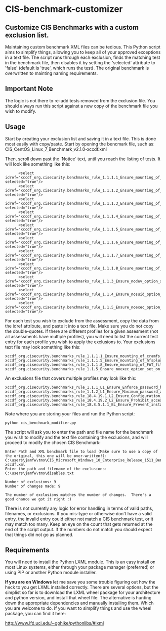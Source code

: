 # CIS-benchmark-customizer
## Customize CIS Benchmarks with a custom exclusion list.

Maintaining custom benchmark XML files can be tedious.  This Python script aims to simplify things, allowing you to keep all of your approved exceptions in a text file.  The script runs through each exclusion, finds the matching test in the benchmark file, then disables it by setting the 'selected' attribute to 'false' (default is 'true', which runs the test).  The original benchmark is overwritten to mainting naming requirements.

## Important Note
The logic is not there to re-add tests removed from the exclusion file.  You should always run this script against a new copy of the benchmark file you wish to modify.

## Usage
Start by creating your exclusion list and saving it in a text file.  This is done most easily with copy/paste.  Start by opening the bencmark file, such as:  CIS_CentOS_Linux_7_Benchmark_v2.1.0-xccdf.xml

Then, scroll down past the 'Notice' text, until you reach the listing of tests.  It will look like something like this:

```
      <select idref="xccdf_org.cisecurity.benchmarks_rule_1.1.1.1_Ensure_mounting_of_cramfs_filesystems_is_disabled" selected="true"/>
      <select idref="xccdf_org.cisecurity.benchmarks_rule_1.1.1.2_Ensure_mounting_of_freevxfs_filesystems_is_disabled" selected="true"/>
      <select idref="xccdf_org.cisecurity.benchmarks_rule_1.1.1.3_Ensure_mounting_of_jffs2_filesystems_is_disabled" selected="true"/>
      <select idref="xccdf_org.cisecurity.benchmarks_rule_1.1.1.4_Ensure_mounting_of_hfs_filesystems_is_disabled" selected="true"/>
      <select idref="xccdf_org.cisecurity.benchmarks_rule_1.1.1.5_Ensure_mounting_of_hfsplus_filesystems_is_disabled" selected="true"/>
      <select idref="xccdf_org.cisecurity.benchmarks_rule_1.1.1.6_Ensure_mounting_of_squashfs_filesystems_is_disabled" selected="true"/>
      <select idref="xccdf_org.cisecurity.benchmarks_rule_1.1.1.7_Ensure_mounting_of_udf_filesystems_is_disabled" selected="true"/>
      <select idref="xccdf_org.cisecurity.benchmarks_rule_1.1.1.8_Ensure_mounting_of_FAT_filesystems_is_disabled" selected="true"/>
      <select idref="xccdf_org.cisecurity.benchmarks_rule_1.1.3_Ensure_nodev_option_set_on_tmp_partition" selected="true"/>
      <select idref="xccdf_org.cisecurity.benchmarks_rule_1.1.4_Ensure_nosuid_option_set_on_tmp_partition" selected="true"/>
      <select idref="xccdf_org.cisecurity.benchmarks_rule_1.1.5_Ensure_noexec_option_set_on_tmp_partition" selected="true"/>
```    

For each test you wish to exclude from the assessment, copy the data from the idref attribute, and paste it into a text file.  Make sure you do not copy the double-quotes.  If there are different profiles for a given assesment (not all assessments have multiple profiles), you will need to list the correct test entry for each profile you wish to apply the exclusions to.  Your exclusions text file may look something like this:

```
xccdf_org.cisecurity.benchmarks_rule_1.1.1.1_Ensure_mounting_of_cramfs_filesystems_is_disabled
xccdf_org.cisecurity.benchmarks_rule_1.1.1.5_Ensure_mounting_of_hfsplus_filesystems_is_disabled
xccdf_org.cisecurity.benchmarks_rule_1.1.1.8_Ensure_mounting_of_FAT_filesystems_is_disabled
xccdf_org.cisecurity.benchmarks_rule_1.1.5_Ensure_noexec_option_set_on_tmp_partition
```

An exclusions file that covers multiple profiles may look like this:

```
xccdf_org.cisecurity.benchmarks_rule_1.1.1_L1_Ensure_Enforce_password_history_is_set_to_24_or_more_passwords
xccdf_org.cisecurity.benchmarks_rule_1.1.2_L1_Ensure_Maximum_password_age_is_set_to_60_or_fewer_days_but_not_0
xccdf_org.cisecurity.benchmarks_rule_18.4.19.1_L2_Ensure_Configuration_of_wireless_settings_using_Windows_Connect_Now_is_set_to_Disabled
xccdf_org.cisecurity.benchmarks_rule_18.4.19.2_L2_Ensure_Prohibit_access_of_the_Windows_Connect_Now_wizards_is_set_to_Enabled
xccdf_org.cisecurity.benchmarks_rule_18.8.5.1.1_BL_Ensure_Prevent_installation_of_devices_that_match_any_of_these_device_IDs_is_set_to_Enabled

```


Note where you are storing your files and run the Python script:

```
python cis_benchmark_modifier.py
```

The script will ask you to enter the path and file name for the benchmark you wish to modify and the text file containing the exclusions, and will proceed to modify the chosen CIS Benchmark:

```
Enter Path and XML benchmark file to load (Make sure to use a copy of the original, this one will be over-written!): C:\users\jamfw\tmo\CIS_Microsoft_Windows_10_Enterprise_Release_1511_Benchmark_v1.1.0-xccdf.xml
Enter the path and filename of the exclusions: C:\users\jamfw\tmo\disables.txt

Number of exclusions: 9
Number of changes made: 9

The number of exclusions matches the number of changes.  There's a good chance we got it right :)
```

There is not currently any logic for error handling in terms of valid paths, filenames, or exclusions.  If you mis-type or otherwise don't have a valid entry, the invalid entry could either not match a CIS benchmark test, or it may match too many.  Keep an eye on the count that gets returned at the end of the script output.  If the numbers do not match you should expect that things did not go as planned.


## Requirements

You will need to install the Python LXML module.  This is an easy install on most Linux systems, either through your package manager (preferred) or using PIP or another Python module installer.

**If you are on Windows** let me save you some trouble figuring out how the heck to you get LXML installed correctly.  There are several options, but the simplist so far is to download the LXML wheel package for your architecture and python version, and install that wheel file.  The alternative is hunting down the appropriate dependencies and manually installing them.  Which you are welcome to do.  If you want to simplify things and use the wheel package, you can find it here:

http://www.lfd.uci.edu/~gohlke/pythonlibs/#lxml
